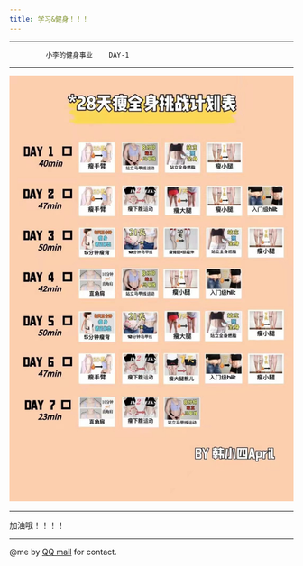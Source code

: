 ```yaml
---
title: 学习&健身！！！
---
```

*********
             小李的健身事业    DAY-1
*********

![春节健身计划](formy/sports.jpg)

*********

加油哦！！！！
*********


@me by [QQ mail](mailto:1806551315@qq.com) for contact.
